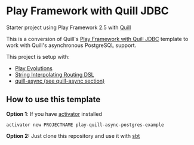 # Play Framework with Quill JDBC


Starter project using Play Framework 2.5 with [Quill](http://getquill.io/)

This is a conversion of Quill's [Play Framework with Quill JDBC](https://github.com/getquill/play-quill-jdbc) 
template to work with Quill's asynchronous PostgreSQL support.

This project is setup with:
* [Play Evolutions](https://www.playframework.com/documentation/2.5.x/Evolutions)
* [String Interpolating Routing DSL](https://www.playframework.com/documentation/2.5.x/ScalaSirdRouter)
* [quill-async (see quill-async section)](http://getquill.io)

## How to use this template
**Option 1**: If you have [activator](https://www.lightbend.com/community/core-tools/activator-and-sbt) installed

    activator new PROJECTNAME play-quill-async-postgres-example

**Option 2:** Just clone this repository and use it with [sbt](http://www.scala-sbt.org)

